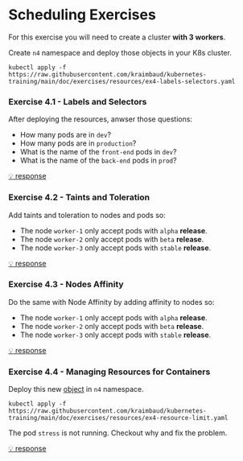 # Scheduling Exercises
For this exercise you will need to create a cluster **with 3 workers**.

Create `n4` namespace and deploy those objects in your K8s cluster.

    kubectl apply -f https://raw.githubusercontent.com/kraimbaud/kubernetes-training/main/doc/exercises/resources/ex4-labels-selectors.yaml

### Exercise 4.1 - Labels and Selectors

After deploying the resources, anwser those questions:

- How many pods are in `dev`?
- How many pods are in `production`?
- What is the name of the `front-end` pods in `dev`?
- What is the name of the `back-end` pods in `prod`?   

[:bulb: response](responses/ex4/ex4-labels-selectors.md)


### Exercise 4.2 - Taints and Toleration
Add taints and toleration to nodes and pods so:

- The node `worker-1` only accept pods with `alpha` **release**. 
- The node `worker-2` only accept pods with `beta` **release**. 
- The node `worker-3` only accept pods with `stable` **release**.   

[:bulb: response](responses/ex4/ex4-taints-toleration.yaml)

### Exercise 4.3 - Nodes Affinity
Do the same with Node Affinity by adding affinity to nodes so:

- The node `worker-1` only accept pods with `alpha` **release**. 
- The node `worker-2` only accept pods with `beta` **release**. 
- The node `worker-3` only accept pods with `stable` **release**.   

[:bulb: response](responses/ex4/ex4-nodes-affinity.yaml)

### Exercise 4.4 - Managing Resources for Containers
Deploy this new [object](resources/ex4-resource-limit.yaml) in `n4` namespace.

    kubectl apply -f https://raw.githubusercontent.com/kraimbaud/kubernetes-training/main/doc/exercises/resources/ex4-resource-limit.yaml

The pod `stress` is not running. Checkout why and fix the problem.   

[:bulb: response](responses/ex4/ex4-resources.yaml)
